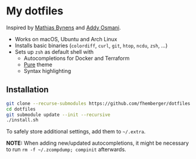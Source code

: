 # My dotfiles

Inspired by [Mathias Bynens](https://github.com/mathiasbynens/dotfiles/) and [Addy Osmani](https://github.com/addyosmani/dotfiles/).

- Works on macOS, Ubuntu and Arch Linux
- Installs basic binaries (`colordiff`, `curl`, `git`, `htop`, `ncdu`, `zsh`, …)
- Sets up `zsh` as default shell with
	- Autocompletions for Docker and Terraform
	- [Pure](https://github.com/sindresorhus/pure/) theme
	- Syntax highlighting

## Installation

```bash
git clone --recurse-submodules https://github.com/fhemberger/dotfiles
cd dotfiles
git submodule update --init --recursive
./install.sh
```

To safely store additional settings, add them to `~/.extra`.

**NOTE:** When adding new/updated autocompletions, it might be necessary to run `rm -f ~/.zcompdump; compinit` afterwards.
